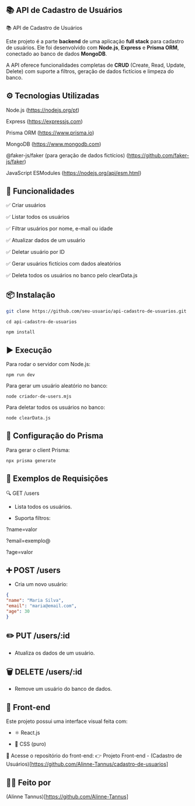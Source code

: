 📚 API de Cadastro de Usuários
-----------------------------------

📚 API de Cadastro de Usuários

Este projeto é a parte **backend** de uma aplicação **full stack** para cadastro de usuários. Ele foi desenvolvido com **Node.js**, **Express** e **Prisma ORM**, conectado ao banco de dados **MongoDB**.

A API oferece funcionalidades completas de **CRUD** (Create, Read, Update, Delete) com suporte a filtros, geração de dados fictícios e limpeza do banco.

⚙️ Tecnologias Utilizadas
---------------------

Node.js  (https://nodejs.org/pt)

Express (https://expressjs.com)

Prisma ORM (https://www.prisma.io) 

MongoDB (https://www.mongodb.com)

@faker-js/faker (para geração de dados fictícios) (https://github.com/faker-js/faker)

JavaScript ESModules (https://nodejs.org/api/esm.html)


🚀 Funcionalidades
------------------------

✅ Criar usuários

✅ Listar todos os usuários

✅ Filtrar usuários por nome, e-mail ou idade

✅ Atualizar dados de um usuário

✅ Deletar usuário por ID

✅ Gerar usuários fictícios com dados aleatórios

✅ Deleta todos os usuários no banco pelo clearData.js


📦 Instalação
-------------------
```bash
git clone https://github.com/seu-usuario/api-cadastro-de-usuarios.git
```
```
cd api-cadastro-de-usuarios
```

```
npm install
```



▶️ Execução
-------------------
Para rodar o servidor com Node.js:


```
npm run dev
```



Para gerar um usuário aleatório no banco:


```
node criador-de-users.mjs
```

Para deletar todos os usuários no banco:

```
node clearData.js
```


🔧 Configuração do Prisma
-----------------------
Para gerar o client Prisma:


```
npx prisma generate
```



🧪 Exemplos de Requisições
-----------------------------
🔍 GET /users
  * Lista todos os usuários.
    
  * Suporta filtros:

  ?name=valor

  ?email=exemplo@

  ?age=valor



➕ POST /users
-------------------------------
  * Cria um novo usuário:


```json
{
"name": "Maria Silva",
"email": "maria@email.com",
"age": 30
}
```

✏️ PUT /users/:id
------------------

  * Atualiza os dados de um usuário.


🗑️ DELETE /users/:id
------------------

  * Remove um usuário do banco de dados.


🎨 Front-end
-----------------------
Este projeto possui uma interface visual feita com:

* ⚛️ React.js

* 🎨 CSS (puro)

🔗 Acesse o repositório do front-end:
👉 Projeto Front-end - (Cadastro de Usuários)[https://github.com/Alinne-Tannus/cadastro-de-usuarios]

👩‍💻 Feito por
--------
(Alinne Tannus)[https://github.com/Alinne-Tannus]
